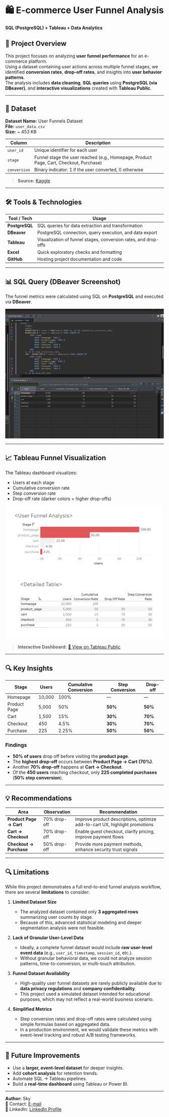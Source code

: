 # 🛍️ E-commerce User Funnel Analysis  
**SQL (PostgreSQL) + Tableau + Data Analytics**



## 📌 Project Overview
This project focuses on analyzing **user funnel performance** for an e-commerce platform.  
Using a dataset containing user actions across multiple funnel stages, we identified **conversion rates**, **drop-off rates**, and insights into **user behavior patterns**.  
The analysis includes **data cleaning**, **SQL queries** using **PostgreSQL (via DBeaver)**, and **interactive visualizations** created with **Tableau Public**.


---
 
## 📂 Dataset  
**Dataset Name:** User Funnels  Dataset  
**File:** `user_data.csv`   
**Size:** ~ 453 KB  

| Column       | Description |
|-------------|------------|
| `user_id`   | Unique identifier for each user |
| `stage`     | Funnel stage the user reached (e.g., Homepage, Product Page, Cart, Checkout, Purchase) |
| `conversion`| Binary indicator: 1 if the user converted, 0 otherwise |

> **Source:** [Kaggle](https://www.kaggle.com/datasets/amirmotefaker/user-funnels-dataset/data) 


---



## 🛠️ Tools & Technologies  
| Tool / Tech      | Usage |
|------------------|-------|
| **PostgreSQL**   | SQL queries for data extraction and transformation |
| **DBeaver**      | PostgreSQL connection, query execution, and data export |
| **Tableau**      | Visualization of funnel stages, conversion rates, and drop-offs |
| **Excel**  | Quick exploratory checks and formatting |
| **GitHub**       | Hosting project documentation and code |

---



## 📊 SQL Query (DBeaver Screenshot)

The funnel metrics were calculated using SQL on **PostgreSQL** and executed via **DBeaver**.


![SQL Query](https://github.com/Haneul318/Funnel_Analysis/blob/main/Funnel-analysis/Data/processed.csv/dbeaver.png)


---



## 📈 Tableau Funnel Visualization

The Tableau dashboard visualizes:
- Users at each stage
- Cumulative conversion rate
- Step conversion rate
- Drop-off rate (darker colors = higher drop-offs)

![Funnel Dashboard](https://github.com/Haneul318/Funnel_Analysis/blob/main/Funnel-analysis/tableau/funnel%20analysis.png?raw=true)

> **Interactive Dashboard:** [🔗 View on Tableau Public](https://public.tableau.com/app/profile/haneul.kim8784/viz/Funnel_Analysis_17560160847610/Dashboard1?publish=yes)

---



## 🔍 Key Insights
| Stage        | Users | Cumulative Conversion | Step Conversion | Drop-off |
|-------------|-------|------------------------|-----------------|----------|
| Homepage    | 10,000 | 100%   | —   | —   |
| Product Page| 5,000  | 50%    | **50%** | **50%** |
| Cart        | 1,500  | 15%    | **30%** | **70%** |
| Checkout    | 450    | 4.5%   | **30%** | **70%** |
| Purchase    | 225    | 2.25%  | **50%** | **50%** |

### **Findings**
- **50% of users** drop off before visiting the **product page**.
- The **highest drop-off** occurs between **Product Page → Cart (70%)**.
- Another **70% drop-off** happens at **Cart → Checkout**.
- Of the **450 users** reaching checkout, only **225 completed purchases** (**50% step conversion**).

---

## 💡 Recommendations
| Area                | Observation | Recommendation |
|--------------------|------------|---------------|
**Product Page → Cart** | 70% drop-off | Improve product descriptions, optimize add-to-cart UX, highlight promotions |
**Cart → Checkout**    | 70% drop-off | Enable guest checkout, clarify pricing, improve payment flows |
**Checkout → Purchase**| 50% drop-off | Provide more payment methods, enhance security trust signals |

---


## 🔍 Limitations

While this project demonstrates a full end-to-end funnel analysis workflow, there are several **limitations** to consider:

1. **Limited Dataset Size**  
   - The analyzed dataset contained only **3 aggregated rows** summarizing user counts by stage.  
   - Because of this, advanced statistical modeling and deeper segmentation analysis were not feasible.

2. **Lack of Granular User-Level Data**  
   - Ideally, a complete funnel dataset would include **raw user-level event data** (e.g., `user_id`, `timestamp`, `session_id`, etc.).
   - Without granular behavioral data, we could not analyze session patterns, time-to-conversion, or multi-touch attribution.

3. **Funnel Dataset Availability**  
   - High-quality user funnel datasets are rarely publicly available due to **data privacy regulations** and **company confidentiality**.
   - This project used a simulated dataset intended for educational purposes, which may not reflect a real-world business scenario.

4. **Simplified Metrics**  
   - Step conversion rates and drop-off rates were calculated using simple formulas based on aggregated data.
   - In a production environment, we would validate these metrics with event-level tracking and robust A/B testing frameworks.

---



## 🚀 Future Improvements
- Use a **larger, event-level dataset** for deeper insights.
- Add **cohort analysis** for retention trends.
- Automate SQL → Tableau pipelines.
- Build a **real-time dashboard** using Tableau or Power BI.



---
**Author:** Sky  
📧 Contact: [E-mail](haneulkim1214@gmail.com)  
🔗 LinkedIn: [LinkedIn Profile](https://www.linkedin.com/in/haneul-kim-5a7572371/)







